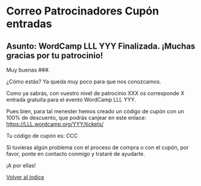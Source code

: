 # Correo Patrocinadores Cupón entradas

## Asunto: WordCamp LLL YYY Finalizada. ¡Muchas gracias por tu patrocinio!

Muy buenas ###.

¿Cómo estás? Ya queda muy poco para que nos conozcamos.

Como ya sabrás, con vuestro nivel de patrocinio XXX os corresponde X entrada gratuita para el evento WordCamp LLL YYY.

Pues bien, para tal menester hemos creado un código de cupón con un 100% de descuento, que podrás canjear en este enlace: https://LLL.wordcamp.org/YYY/tickets/

Tu código de cupón es: CCC

Si tuvieras algún problema con el proceso de compra o con el cupón, por favor, ponte en contacto conmigo y trataré de ayudarte.

¡A por ellas!


[Volver al índice](../README.md)